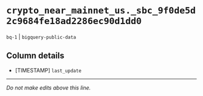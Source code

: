 # `crypto_near_mainnet_us._sbc_9f0de5d2c9684fe18ad2286ec90d1dd0`
`bq-1` | `bigquery-public-data`

## Column details
* [TIMESTAMP] `last_update`

-------------------------------------------------------------------------------
*Do not make edits above this line.*

